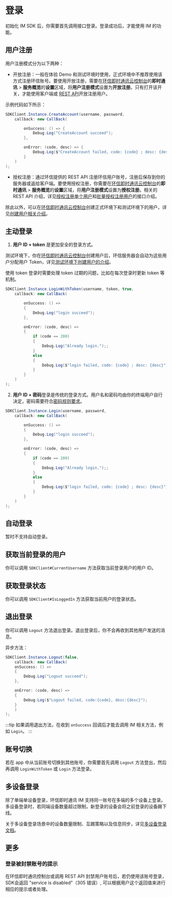 # 登录

初始化 IM SDK 后，你需要首先调用接口登录。登录成功后，才能使用 IM 的功能。

## 用户注册

用户注册模式分为以下两种：

- 开放注册：一般在体验 Demo 和测试环境时使用，正式环境中不推荐使用该方式注册环信账号。要使用开放注册，需要在[环信即时通讯云控制台](https://console.easemob.com/user/login)的**即时通讯** > **服务概览**的**设置**区域，将**用户注册模式**设置为**开放注册**。只有打开该开关，才能使用客户端或 [REST API](/docs/sdk/server-side/account_system.html#开放注册单个用户)开放注册用户。
  
示例代码如下所示：  
  
```csharp
SDKClient.Instance.CreateAccount(username, password,
    callback: new CallBack(

        onSuccess: () => {
            Debug.Log("CreateAccount succeed");
        },

        onError: (code, desc) => {
            Debug.Log($"CreateAccount failed, code: {code} ; desc: {desc}");
        }
    )
);
```
  
- 授权注册：通过环信提供的 REST API 注册环信用户账号，注册后保存到你的服务器或返给客户端。要使用授权注册，你需要在[环信即时通讯云控制台](https://console.easemob.com/user/login)的**即时通讯** > **服务概览**的**设置**区域，将**用户注册模式**设置为**授权注册**。相关的 REST API 介绍，详见[授权注册单个用户](/docs/sdk/server-side/account_system.html#授权注册单个用户)和[批量授权注册用户](/docs/sdk/server-side/account_system.html#批量授权注册用户)的接口介绍。

除此以外，可以在[环信即时通讯云控制台](https://console.easemob.com/user/login)创建正式环境下和测试环境下的用户，详见[创建用户相关介绍](/product/enable_and_configure_IM.html#创建-im-用户)。

## 主动登录

1. **用户 ID + token** 是更加安全的登录方式。

测试环境下，你在[环信即时通讯云控制台](https://console.easemob.com/user/login)创建用户后，环信服务器会自动为这些用户分配用户 Token，详见[测试环境下创建用户的介绍](/product/enable_and_configure_IM.html#测试环境)。

使用 token 登录时需要处理 token 过期的问题，比如在每次登录时更新 token 等机制。

```csharp
SDKClient.Instance.LoginWithToken(username, token, true,
    callback: new CallBack(

        onSuccess: () =>
        {
            Debug.Log("login succeed");
        },

        onError: (code, desc) =>
        {
            if (code == 200)
            {
                Debug.Log("Already login.");;
            }
            else 
            {
                Debug.Log($"login failed, code: {code} ; desc: {desc}");
            }
        }
    )
);
```

2. **用户 ID + 密码**登录是传统的登录方式。用户名和密码均由你的终端用户自行决定，密码需要符合[密码规则要求](/docs/sdk/server-side/account_system.html#开放注册单个用户)。

```csharp
SDKClient.Instance.Login(username, password,
    callback: new CallBack(

        onSuccess: () =>
        {
            Debug.Log("login succeed");
        },

        onError: (code, desc) =>
        {
            if (code == 200)
            {
                Debug.Log("Already login.");;
            }
            else 
            {
                Debug.Log($"login failed, code: {code} ; desc: {desc}");
            }
        }
    )
);

```

## 自动登录

暂时不支持自动登录。

## 获取当前登录的用户

你可以调用 `SDKClient#CurrentUsername` 方法获取当前登录用户的用户 ID。

## 获取登录状态

你可以调用 `SDKClient#IsLoggedIn` 方法获取当前用户的登录状态。

## 退出登录

你可以调用 `Logout` 方法退出登录。退出登录后，你不会再收到其他用户发送的消息。 

异步方法：

```csharp
SDKClient.Instance.Logout(false,
    callback: new CallBack(
    onSuccess: () =>
    {
        Debug.Log("Logout succeed");
    },

    onError: (code, desc) =>
    {
        Debug.Log($"Logout failed, code:{code}, desc:{desc}");
    }
    )
);
```

:::tip
如果调用退出方法，在收到 `onSuccess` 回调后才能去调用 IM 相关方法，例如 `Login`。
:::

## 账号切换

若在 app 中从当前账号切换到其他账号，你需要首先调用 `Logout` 方法登出，然后再调用 `LoginWithToken` 或 `Login` 方法登录。

## 多设备登录

除了单端单设备登录，环信即时通讯 IM 支持同一账号在多端的多个设备上登录。多设备登录时，若同端设备数量超过限制，新登录的设备会将之前登录的设备踢下线。

关于多设备登录场景中的设备数量限制、互踢策略以及信息同步，详见[多设备登录文档](multi_device.html)。

## 更多

### 登录被封禁账号的提示

在环信即时通讯控制台或调用 REST API 封禁用户账号后，若仍使用该账号登录，SDK会返回 "service is disabled"（305 错误）, 可以根据用户这个返回值来进行相应的提示或者处理。
